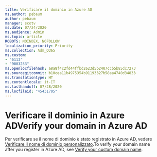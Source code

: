 ```yaml
---
title: Verificare il dominio in Azure AD
ms.author: pebaum
author: pebaum
manager: scotv
ms.date: 07/24/2020
ms.audience: Admin
ms.topic: article
ROBOTS: NOINDEX, NOFOLLOW
localization_priority: Priority
ms.collection: Adm_O365
ms.custom:
- "6113"
- "9003233"
ms.openlocfilehash: a8a8f4c2fd44ffbd2623d5b2407ccb5b85dc7273
ms.sourcegitcommit: b10cea11b4975354b91193327b58aa4740d34833
ms.translationtype: HT
ms.contentlocale: it-IT
ms.lasthandoff: 07/28/2020
ms.locfileid: "45431705"
---
```

# <a name="verify-your-domain-in-azure-ad"></a><span data-ttu-id="8fb2f-102">Verificare il dominio in Azure AD</span><span class="sxs-lookup"><span data-stu-id="8fb2f-102">Verify your domain in Azure AD</span></span>

<span data-ttu-id="8fb2f-103">Per verificare se il nome di dominio è stato registrato in Azure AD, vedere [Verificare il nome di dominio personalizzato](https://docs.microsoft.com/azure/active-directory/fundamentals/add-custom-domain#verify-your-custom-domain-name).</span><span class="sxs-lookup"><span data-stu-id="8fb2f-103">To verify your domain name after you register in Azure AD, see [Verify your custom domain name](https://docs.microsoft.com/azure/active-directory/fundamentals/add-custom-domain#verify-your-custom-domain-name).</span></span>
